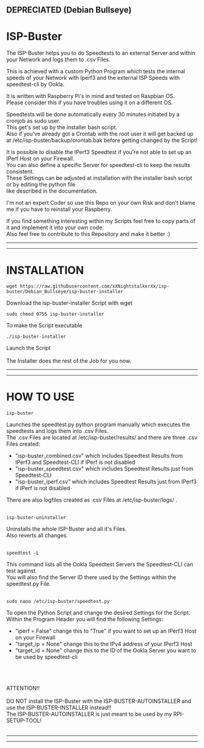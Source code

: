 ## DEPRECIATED (Debian Bullseye)
# ISP-Buster
The ISP-Buster helps you to do Speedtests to an external Server and within your Network and logs them to .csv Files.

This is achieved with a custom Python Program which tests the internal speeds of your Network with Iperf3 and the
external ISP Speeds with speedtest-cli by Ookla.

It is written with Raspberry Pi's in mind and tested on Raspbian OS.</br>
Please consider this if you have troubles using it on a different OS.

Speedtests will be done automatically every 30 minutes initiated by a cronjob as sudo user.</br>
This get's set up by the installer bash script.</br>
Also if you've already got a Crontab with the root user it will get backed up</br>
at /etc/isp-buster/backup/crontab.bak before getting changed by the Script!

It is possible to disable the IPerf3 Speedtest if you're not able to set up an IPerf Host on your Firewall.</br>
You can also define a specific Server for speedtest-cli to keep the results consistent.</br>
These Settings can be adjusted at installation with the installer bash script or by editing the python file</br>
like described in the documentation.

I'm not an expert Coder so use this Repo on your own Risk and don't blame me if you have to reinstall your Raspberry.</br>

If you find something interesting within my Scripts feel free to copy parts of it and implement it into your own code.</br>
Also feel free to contribute to this Repository and make it better :)


----------------------------------------------------------------
----------------------------------------------------------------
# INSTALLATION

    wget https://raw.githubusercontent.com/xXNightstalkerXx/isp-buster/Debian_Bullseye/isp-buster-installer
Download the isp-buster-installer Script with wget

    sudo chmod 0755 isp-buster-installer
To make the Script executable

    ./isp-buster-installer
Launch the Script
</br>
</br>
The Installer does the rest of the Job for you now.

----------------------------------------------------------------
----------------------------------------------------------------
# HOW TO USE

    isp-buster
Launches the speedtest.py python program manually which executes the speedtests and logs them into .csv Files.</br>
The .csv Files are located at /etc/isp-buster/results/ and there are three .csv Files created:
   - "isp-buster_combined.csv" which includes Speedtest Results from IPerf3 and Speedtest-CLI if IPerf is not disabled
   - "isp-buster_speedtest.csv" which includes Speedtest Results just from Speedtest-CLI
   - "isp-buster_iperf.csv" which includes Speedtest Results just from IPerf3 if IPerf is not disabled

There are also logfiles created as .csv Files at /etc/isp-buster/logs/ .</br>
</br>

    isp-buster-uninstaller
Uninstalls the whole ISP-Buster and all it's Files.</br>
Also reverts all changes.
</br>
</br>

    speedtest -L
This command lists all the Ookla Speedtest Servers the Speedtest-CLI can test against.</br>
You will also find the Server ID there used by the Settings within the speedtest.py File.
</br>
</br>

    sudo nano /etc/isp-buster/speedtest.py
To open the Python Script and change the desired Settings for the Script.</br>
Within the Program Header you will find the following Settings:
  - "iperf = False" change this to "True" if you want to set up an IPerf3 Host on your Firewall
  - "target_ip = None" change this to the IPv4 address of your IPerf3 Host
  - "target_id = None" change this to the ID of the Ookla Server you want to be used by speedtest-cli

</br>
</br>
</br>
ATTENTION!!</br>
</br>
DO NOT install the ISP-Buster with the ISP-BUSTER-AUTOINSTALLER and use the ISP-BUSTER-INSTALLER instead!!</br>
The ISP-BUSTER-AUTOINSTALLER is just meant to be used by my RPI-SETUP-TOOL!</br>
</br>

----------------------------------------------------------------
----------------------------------------------------------------
